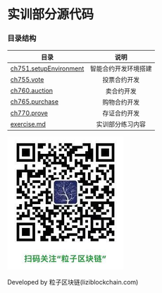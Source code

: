 # 实训部分源代码

### 目录结构

| 目录 | 说明 |
| - | :-: |
| [ch751.setupEnvironment](./ch751.setupEnvironment) | 智能合约开发环境搭建 |
| [ch755.vote](./ch755.vote) | 投票合约开发 |
| [ch760.auction](./ch760.auction) | 卖合约开发 |
| [ch765.purchase](./ch765.purchase) | 购物合约开发 |
| [ch770.prove](./ch770.prove) | 存证合约开发 |
| [exercise.md](./exercise.md)  | 实训部分练习内容 |



![](../imgs/liziblockchain_wechat.jpg)


Developed by 粒子区块链(liziblockchain.com)

